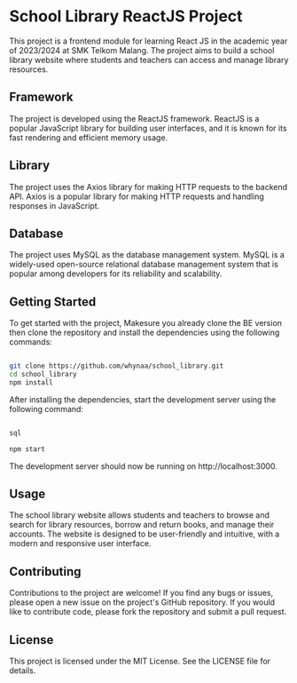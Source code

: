 # School Library ReactJS Project
This project is a frontend module for learning React JS in the academic year of 2023/2024 at SMK Telkom Malang. The project aims to build a school library website where students and teachers can access and manage library resources.

## Framework
The project is developed using the ReactJS framework. ReactJS is a popular JavaScript library for building user interfaces, and it is known for its fast rendering and efficient memory usage.

## Library
The project uses the Axios library for making HTTP requests to the backend API. Axios is a popular library for making HTTP requests and handling responses in JavaScript.

## Database
The project uses MySQL as the database management system. MySQL is a widely-used open-source relational database management system that is popular among developers for its reliability and scalability.

## Getting Started
To get started with the project, Makesure you already clone the BE version then clone the repository and install the dependencies using the following commands:

```bash

git clone https://github.com/whynaa/school_library.git
cd school_library
npm install

```

After installing the dependencies, start the development server using the following command:

```bash

sql

npm start

```

The development server should now be running on http://localhost:3000.

## Usage
The school library website allows students and teachers to browse and search for library resources, borrow and return books, and manage their accounts. The website is designed to be user-friendly and intuitive, with a modern and responsive user interface.

## Contributing
Contributions to the project are welcome! If you find any bugs or issues, please open a new issue on the project's GitHub repository. If you would like to contribute code, please fork the repository and submit a pull request.

## License
This project is licensed under the MIT License. See the LICENSE file for details.
